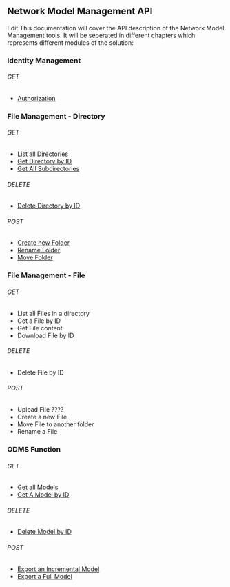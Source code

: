 ## Network Model Management API
Edit
This documentation will cover the API description of the Network Model Management tools.
It will be seperated in different chapters which represents different modules of the solution:

### Identity Management
###### GET
- [Authorization](IdentityManagement/Authorization.md)

### File Management - Directory
###### GET
- [List all Directories](Filemanagement/ListAllDirectories.md)
- [Get Directory by ID](Filemanagement/GetDirectoryByID.md)
- [Get All Subdirectories](Filemanagement/GetAllSubdirectories.md)
###### DELETE
- [Delete Directory by ID](Filemanagement/DeleteDirectoryByID.md)
###### POST
- [Create new Folder](Filemanagement/CreateNewFolder.md)
- [Rename Folder](Filemanagement/RenameFolder.md)
- [Move Folder](Filemanagement/MoveFolder.md)

### File Management - File
###### GET
- List all Files in a directory
- Get a File by ID
- Get File content
- Download File by ID
###### DELETE
- Delete File by ID
###### POST
- Upload File ????
- Create a new File
- Move File to another folder
- Rename a File

### ODMS Function
###### GET
- [Get all Models](CIMModelManagement/ListAllModels.md)
- [Get A Model by ID](CIMModelManagement/GetModelByID.md)
###### DELETE
- [Delete Model by ID](CIMModelManagement/DeleteModelByID.md)
###### POST
- [Export an Incremental Model](CIMModelManagement/ExportIncrementalModel.md)
- [Export a Full Model](CIMModelManagement/ExportFullModel.md)